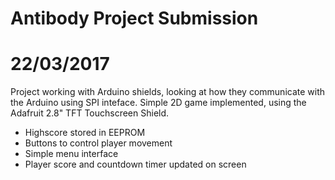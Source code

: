 # Antibody Project Submission 

# 22/03/2017

Project working with Arduino shields, looking at how they communicate with the Arduino using SPI inteface.
Simple 2D game implemented, using the Adafruit 2.8" TFT Touchscreen Shield. 
* Highscore stored in EEPROM
* Buttons to control player movement
* Simple menu interface
* Player score and countdown timer updated on screen
